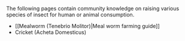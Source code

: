 The following pages contain community knowledge on raising various species of insect for human or animal consumption.

* [[Mealworm (Tenebrio Molitor)|Meal worm farming guide]]
* Cricket (Acheta Domesticus)


